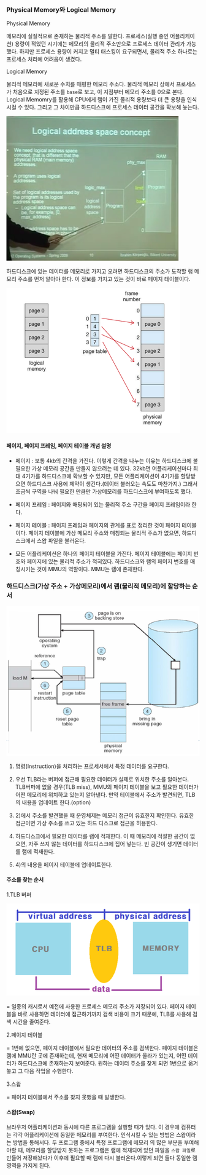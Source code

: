 
### Physical Memory와 Logical Memory

Physical Memory

메모리에 실질적으로 존재하는 물리적 주소를 말한다. 프로세스(실행 중인 어플리케이션) 용량이 적었던 시기에는 메모리의 물리적 주소만으로 프로세스 데이터 관리가 가능했다. 하지만 프로세스 용량이 커지고 멀티 태스킹이 요구되면서, 물리적 주소 하나로는 프로세스 처리에 어려움이 생겼다.

Logical Memory

물리적 메모리에 새로운 수치를 매핑한 메모리 주소다. 물리적 메모리 상에서 프로세스가 처음으로 지정된 주소를 `base`로 보고, 이 지점부터 메모리 주소를 0으로 본다. Logical Memomry를 활용해 CPU에게 램이 가진 물리적 용량보다 더 큰 용량을 인식시컬 수 있다. 그리고 그 차이만큼 하드디스크에 프로세스 데이터 공간을 확보해 놓는다.

![](memory.png)


하드디스크에 있는 데이터를 메모리로 가지고 오려면 하드디스크의 주소가 도착할 램 메모리 주소를 먼저 알아야 한다. 이 정보를 가지고 있는 것이 바로 페이지 테이블이다.

![](4-11.png)

#### 페이지, 페이지 프레임, 페이지 테이블 개념 설명
<!-- 
(64비트를 가정) 4kb 간격으로 끊어진 가상메모리 구역과 실제 메모리를 매핑한다. 이 때 가상 메모리 한 구간(블록)을 `페이지`, 실제 메모리의 구역을 `페이지 프레임`이라 한다. -->

- 페이지 : 보통 4kb의 간격을 가진다. 이렇게 간격을 나누는 이유는 하드디스크에 불필요한 가상 메모리 공간을 만들지 않으려는 데 있다. 32kb면 어플리케이션마다 최대 4기가를 하드디스크에 확보할 수 있지만, 모든 어플리케이션이 4기가를 할당받으면 하드디스크 사용에 제약이 생긴다.(데이터 불러오는 속도도 마찬가지.) 그래서 조금씩 구역을 나눠 필요한 만큼만 가상메모리를 하드디스크에 부여하도록 했다.

- 페이지 프레임 : 페이지와 매핑되어 있는 물리적 주소 구간을 페이지 프레임이라 한다.

- 페이지 테이블 : 페이지 프레임과 페이지의 관계를 표로 정리한 것이 페이지 테이블이다. 페이지 테이블에 가상 메모리 주소와 매칭되는 물리적 주소가 없으면, 하드디스크에서 스왑 파일을 불러온다. 

- 모든 어플리케이션은 하나의 페이지 테이블을 가진다. 페이지 테이블에는 페이지 번호와 페이지에 있는 물리적 주소가 적혀있다. 하드디스크와 램의 페이지 번호를 매칭시키는 것이 MMU의 역할이다. MMU는 램에 존재한다.  

### 하드디스크(가상 주소 + 가상메모리)에서 램(물리적 메모리)에 할당하는 순서
![](m_process.png)

1) 명령(Instruction)을 처리하는 프로세서에서 특정 데이터를 요구한다.

2) 우선 TLB라는 버퍼에 접근해 필요한 데이터가 실제로 위치한 주소를 알아본다. TLB버퍼에 없을 경우(TLB miss), MMU의 페이지 테이블을 보고 필요한 데이터가 어떤 메모리에 위치하고 있는지 알아낸다. 만약 테이블에서 주소가 발견되면, TLB의 내용을 업데이트 한다.(option)

3) 2)에서 주소를 발견했을 때 운영체제는 메모리 접근이 유효한지 확인한다. 유효한 접근이면 가상 주소를 쓰고 있는 하드 디스크로 접근을 허용한다. 

4) 하드디스크에서 필요한 데이터를 램에 적재한다. 이 때 메모리에 적절한 공간이 없으면, 자주 쓰지 않는 데이터를 하드디스크에 집어 넣는다. 빈 공간이 생기면 데이터를 램에 적재한다.

5) 4)의 내용을 페이지 테이블에 업데이트한다.

#### 주소를 찾는 순서

1.TLB 버퍼

![](tlb.png)

= 일종의 캐시로서 예전에 사용한 프로세스 메모리 주소가 저장되어 있다. 페이지 테이블을 바로 사용하면 데이터에 접근하기까지 검색 비용이 크기 때문에, TLB를 사용해 검색 시간을 줄여준다.

2.페이지 테이블

= 1번에 없으면, 페이지 테이블에서 필요한 데이터의 주소를 검색한다. 페이지 테이블은 램에 MMU란 곳에 존재하는데, 현재 메모리에 어떤 데이터가 올라가 있는지, 어떤 데이터가 하드디스크에 존재하는지 보여준다. 원하는 데이터 주소를 찾게 되면 1번으로 옮겨놓고 그 다음 작업을 수행한다.

3.스왑

= 페이지 테이블에서 주소를 찾지 못했을 때 발생한다.

<!-- 
```
logical_address / page_size
508 mod 256 = 252
```
508/256  = 1.xx 여기서 1이 `page_number`가 된다.
( physical_page_number * page_size ) + offset


508/256 = 1 // virtual memory page 값. 이 값을 트랜지션 테이블에서 찾는다. 만약 값이 2라면..

```
2 * 256 + 252 = 764
```

Q) 만약 페이지 테이블에서 페이지 넘버가 14고 0~4k구간의 페이지프레임이라면?

A)
```
14 = 111(2) // 페이지
0 0000 0000 0001 // 페이지 프레임
```
페이지 프레임에서 사용되지 않음을 뜻하는 0번 구간은 하드디스크에 할당해둔다. -->

<!-- 이 방식으로 메모리를 관리해도 메모리 용량이 부족할 때가 있다. 그렇게 되면 메모리에서 자주 쓰지 않는 부분을 하드디스크로 옮기고, 메모리의 공간을 확보한다. -->

#### 스왑(Swap)
브라우저 어플리케이션과 동시에 다른 프로그램을 실행할 때가 있다. 이 경우에 컴퓨터는 각각 어플리케이션에 동일한 메모리를 부여한다. 인식시킬 수 있는 방법은 스왑이라는 방법을 통해서다. 두 프로그램 중에서 특정 프로그램에 메모리 의 많은 부분을 부여해야할 때, 메모리를 할당받지 못하는 프로그램은 램에 적재되어 있던 파일을 `스왑 파일`로 만들어 저장해놨다가 이후에 필요할 때 램에 다시 불러온다.이렇게 되면 둘다 동일한 램 영역을 가지게 된다.

